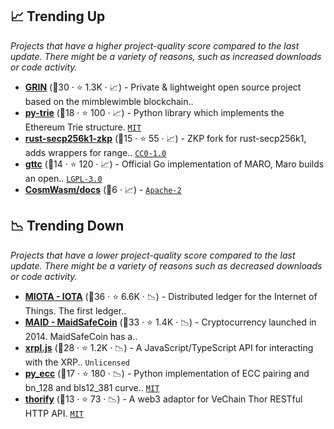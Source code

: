 ## 📈 Trending Up

_Projects that have a higher project-quality score compared to the last update. There might be a variety of reasons, such as increased downloads or code activity._

- <b><a href="https://github.com/mimblewimble">GRIN</a></b> (🥈30 ·  ⭐ 1.3K · 📈) - Private & lightweight open source project based on the mimblewimble blockchain..
- <b><a href="https://github.com/ethereum/py-trie">py-trie</a></b> (🥈18 ·  ⭐ 100 · 📈) - Python library which implements the Ethereum Trie structure. <code><a href="http://bit.ly/34MBwT8">MIT</a></code>
- <b><a href="https://github.com/mimblewimble/rust-secp256k1-zkp">rust-secp256k1-zkp</a></b> (🥈15 ·  ⭐ 55 · 📈) - ZKP fork for rust-secp256k1, adds wrappers for range.. <code><a href="https://tldrlegal.com/search?q=CC0-1.0">CC0-1.0</a></code>
- <b><a href="https://github.com/TTCECO/gttc">gttc</a></b> (🥉14 ·  ⭐ 120 · 📈) - Official Go implementation of MARO, Maro builds an open.. <code><a href="http://bit.ly/37RvQcA">LGPL-3.0</a></code>
- <b><a href="https://github.com/CosmWasm/docs">CosmWasm/docs</a></b> (🥉6 · 📈) -  <code><a href="http://bit.ly/3nYMfla">Apache-2</a></code>

## 📉 Trending Down

_Projects that have a lower project-quality score compared to the last update. There might be a variety of reasons such as decreased downloads or code activity._

- <b><a href="https://github.com/iotaledger">MIOTA - IOTA</a></b> (🥇36 ·  ⭐ 6.6K · 📉) - Distributed ledger for the Internet of Things. The first ledger..
- <b><a href="https://github.com/maidsafe">MAID - MaidSafeCoin</a></b> (🥇33 ·  ⭐ 1.4K · 📉) - Cryptocurrency launched in 2014. MaidSafeCoin has a..
- <b><a href="https://github.com/XRPLF/xrpl.js">xrpl.js</a></b> (🥇28 ·  ⭐ 1.2K · 📉) - A JavaScript/TypeScript API for interacting with the XRP.. <code>Unlicensed</code>
- <b><a href="https://github.com/ethereum/py_ecc">py_ecc</a></b> (🥈17 ·  ⭐ 180 · 📉) - Python implementation of ECC pairing and bn_128 and bls12_381 curve.. <code><a href="http://bit.ly/34MBwT8">MIT</a></code>
- <b><a href="https://github.com/vechain/thorify">thorify</a></b> (🥉13 ·  ⭐ 73 · 📉) - A web3 adaptor for VeChain Thor RESTful HTTP API. <code><a href="http://bit.ly/34MBwT8">MIT</a></code>

